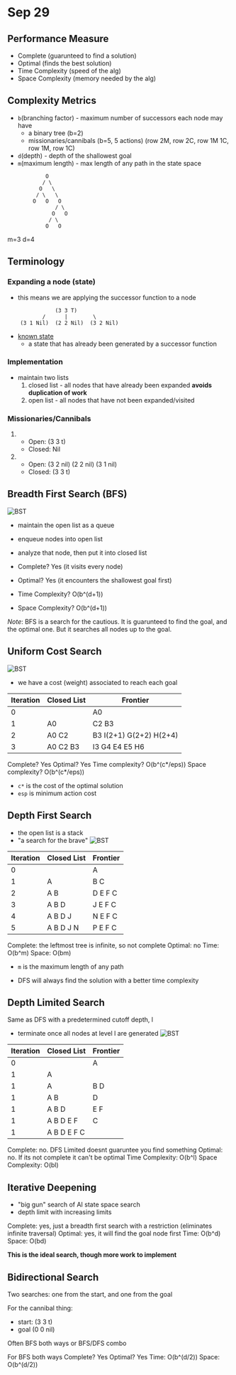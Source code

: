 # Sep 29
## Performance Measure
- Complete           (guarunteed to find a solution)
- Optimal            (finds the best solution)
- Time Complexity    (speed of the alg)
- Space Complexity   (memory  needed by the alg)

## Complexity Metrics
- `b`(branching factor) - maximum number of successors each node may have
    - a binary tree (b=2)
    - missionaries/cannibals (b=5, 5 actions) (row 2M, row 2C, row 1M 1C, row 1M, row 1C)
- `d`(depth) - depth of the shallowest goal
- `m`(maximum length) - max length of any path in the state space

```
            O
           / \
          O   \
         / \   \
        O   O   O
               / \
              O   O
             / \
            O   O
```
m=3
d=4

## Terminology
### Expanding a node (state)
- this means we are applying the successor function to a node
```
               (3 3 T)
           /      |        \
    (3 1 Nil)  (2 2 Nil)  (3 2 Nil)
```
- <u>known state</u>
    - a state that has already been generated by a successor function

### Implementation
- maintain two lists 
  1. closed list - all nodes that have already been expanded **avoids duplication of work**
  2. open list   - all nodes that have not been expanded/visited


### Missionaries/Cannibals
1. 
    - Open: (3 3 t)
    - Closed: Nil
2.
    - Open: (3 2 nil) (2 2 nil) (3 1 nil)
    - Closed: (3 3 t)

## Breadth First Search (BFS)
![BST](/bst.png)
- maintain the open list as a queue
- enqueue nodes into open list
- analyze that node, then put it into closed list

- Complete? Yes (it visits every node)
- Optimal?  Yes (it encounters the shallowest goal first)
- Time Complexity? O(b^(d+1))
- Space Complexity? O(b^(d+1))

*Note*: BFS is a search for the cautious. It is guarunteed to find the goal, and the optimal one. But it searches all nodes up to the goal.


## Uniform Cost Search
![BST](/bst2.png)
- we have a cost (weight) associated to reach each goal

| Iteration | Closed List | Frontier                |
| ----      | ----        | ----                    |
| 0         |             | A0                      |
| 1         | A0          | C2 B3                   |
| 2         | A0 C2       | B3 I(2+1) G(2+2) H(2+4) |
| 3         | A0 C2 B3    | I3 G4 E4 E5 H6          |

Complete? Yes
Optimal? Yes
Time complexity? O(b^(c*/eps))
Space complexity? O(b^(c*/eps))

- `c*` is the cost of the optimal solution
- `esp` is minimum action cost


## Depth First Search
- the open list is a stack
- "a search for the brave"
![BST](/bst2.png)

| Iteration | Closed List | Frontier                |
| ----      | ----        | ----                    |
| 0         |             | A                       |
| 1         | A           | B C                     |
| 2         | A B         | D E F C                 |
| 3         | A B D       | J E F C                 |
| 4         | A B D J     | N E F C                 |
| 5         | A B D J N   | P E F C                 |

Complete: the leftmost tree is infinite, so not complete
Optimal:  no
Time:      O(b^m)
Space:     O(bm)

- `m` is the maximum length of any path

- DFS will always find the solution with a better time complexity


## Depth Limited Search
Same as DFS with a predetermined cutoff depth, l
- terminate once all nodes at level l are generated
![BST](/bst2.png)
  
| Iteration | Closed List | Frontier                |
| ----      | ----        | ----                    |
| 0         |             | A                       |
| 1         | A           |                         |
| 1         | A           | B D                     |
| 1         | A B         | D                     |
| 1         | A B D       | E F                 |
| 1         | A B D E F   | C                   |
| 1         | A B D E F C |                     |

Complete:         no. DFS Limited doesnt guaruntee you find something
Optimal:          no. If its not complete it can't be optimal
Time Complexity:  O(b^l)
Space Complexity: O(bl)


## Iterative Deepening
- "big gun" search of AI state space search
- depth limit with increasing limits


Complete: yes, just a breadth first search with a restriction (eliminates infinite traversal)
Optimal: yes, it will find the goal node first
Time: O(b^d)
Space: O(bd)

**This is the ideal search, though more work to implement**


## Bidirectional Search
Two searches: one from the start, and one from the goal

For the cannibal thing:
- start: (3 3 t)
- goal (0 0 nil)

Often BFS both ways or BFS/DFS combo

For BFS both ways
Complete? Yes
Optimal? Yes
Time: O(b^(d/2))
Space: O(b^(d/2))
